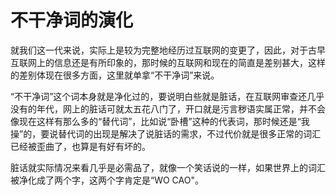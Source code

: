 # 不干净词的演化

就我们这一代来说，实际上是较为完整地经历过互联网的变更了，因此，对于古早互联网上的信息还是有所印象的，那时候的互联网和现在的简直是差别甚大，这样的差别体现在很多方面，这里就单拿“不干净词”来说。

“不干净词”这个词本身就是净化过的，要说明白些就是脏话，在互联网审查还几乎没有的年代，网上的脏话可就太五花八门了，开口就是污言秽语实属正常，并不会像现在这样有那么多的“替代词”，比如说“卧槽”这种的代表词，那时候还是“我操”的，要说替代词的出现是解决了说脏话的需求，不过代价就是很多正常的词汇已经被歪曲了，也算是有好有坏的。

脏话就实际情况来看几乎是必需品了，就像一个笑话说的一样，如果世界上的词汇被净化成了两个字，这两个字肯定是“WO CAO"。
